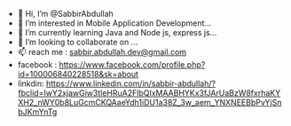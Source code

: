 - 👋 Hi, I’m @SabbirAbdullah
- 👀 I’m interested in Mobile Application Development...
- 🌱 I’m currently learning Java and Node js, express js...
- 💞️ I’m looking to collaborate on ...
- 📫  reach me : sabbir.abdullah.dev@gmail.com
- facebook : https://www.facebook.com/profile.php?id=100006840228518&sk=about
- linkdin: https://www.linkedin.com/in/sabbir-abdullah/?fbclid=IwY2xjawGiw3tleHRuA2FlbQIxMAABHYKx3fJArUaBzW8fxrhaKYXH2_nWY0b8LuGcmCKQAaeYdh1iDU1a38Z_3w_aem_YNXNEEBbPvYjSnbJKmYnTg


<!---
SabbirAbdullah/SabbirAbdullah is a ✨ special ✨ repository because its `README.md` (this file) appears on your GitHub profile.
You can click the Preview link to take a look at your changes.
--->
